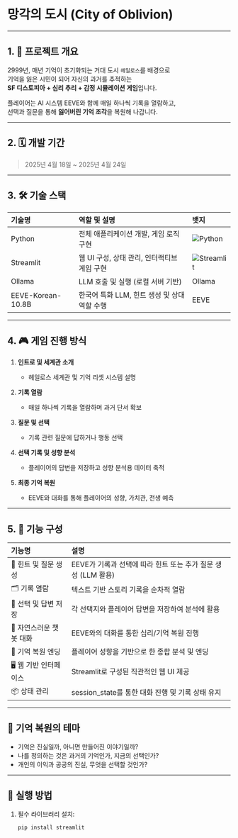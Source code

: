 #  망각의 도시 (City of Oblivion)

---

## 1. 📖 프로젝트 개요

2999년, 매년 기억이 초기화되는 거대 도시 `헤일로스`를 배경으로  
기억을 잃은 시민이 되어 자신의 과거를 추적하는  
**SF 디스토피아 + 심리 추리 + 감정 시뮬레이션 게임**입니다.

플레이어는 AI 시스템 EEVE와 함께 매일 하나씩 기록을 열람하고,  
선택과 질문을 통해 **잃어버린 기억 조각**을 복원해 나갑니다.

---

## 2. 🗓️ 개발 기간

> 2025년 4월 18일 ~ 2025년 4월 24일

---

## 3. 🛠️ 기술 스택

| 기술명            | 역할 및 설명                                          | 뱃지          |
|:------------------|:------------------------------------------------------|:--------------|
| Python            | 전체 애플리케이션 개발, 게임 로직 구현                 | ![Python](https://img.shields.io/badge/Python-3776AB?logo=python&logoColor=white) |
| Streamlit         | 웹 UI 구성, 상태 관리, 인터랙티브 게임 구현             | ![Streamlit](https://img.shields.io/badge/Streamlit-FF4B4B?logo=streamlit&logoColor=white) |
| Ollama            | LLM 호출 및 실행 (로컬 서버 기반)                     | Ollama |
| EEVE-Korean-10.8B | 한국어 특화 LLM, 힌트 생성 및 상대 역할 수행           | EEVE |

---

## 4. 🎮 게임 진행 방식

1. **인트로 및 세계관 소개**  
    - 헤일로스 세계관 및 기억 리셋 시스템 설명

2. **기록 열람**  
    - 매일 하나씩 기록을 열람하며 과거 단서 확보

3. **질문 및 선택**  
    - 기록 관련 질문에 답하거나 행동 선택

4. **선택 기록 및 성향 분석**  
    - 플레이어의 답변을 저장하고 성향 분석용 데이터 축적

5. **최종 기억 복원**  
    - EEVE와 대화를 통해 플레이어의 성향, 가치관, 전생 예측

---

## 5. 🧩 기능 구성

| 기능명            | 설명 |
|:------------------|:-------------------------------------------------|
| 💬 힌트 및 질문 생성 | EEVE가 기록과 선택에 따라 힌트 또는 추가 질문 생성 (LLM 활용) |
| 🗂️ 기록 열람        | 텍스트 기반 스토리 기록을 순차적 열람 |
| 🎯 선택 및 답변 저장 | 각 선택지와 플레이어 답변을 저장하여 분석에 활용 |
| 🔄 자연스러운 챗봇 대화 | EEVE와의 대화를 통한 심리/기억 복원 진행 |
| 🧠 기억 복원 엔딩    | 플레이어 성향을 기반으로 한 종합 분석 및 엔딩 |
| 🖥️ 웹 기반 인터페이스 | Streamlit로 구성된 직관적인 웹 UI 제공 |
| 📦 상태 관리         | session_state를 통한 대화 진행 및 기록 상태 유지 |

---

## 🧠 기억 복원의 테마

- 기억은 진실일까, 아니면 만들어진 이야기일까?
- 나를 정의하는 것은 과거의 기억인가, 지금의 선택인가?
- 개인의 이익과 공공의 진실, 무엇을 선택할 것인가?

---

## 🚀 실행 방법

1. 필수 라이브러리 설치:
   ```bash
   pip install streamlit
